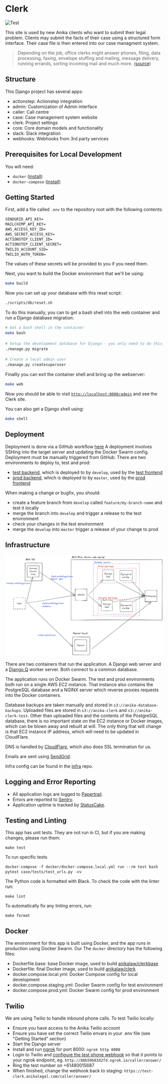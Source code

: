 # Clerk

![Test](https://github.com/AnikaLegal/clerk/workflows/Test/badge.svg?branch=develop)

This site is used by new Anika clients who want to submit their legal problem. Clients may submit the facts of their case using a structured form interface. Their case file is then entered into our case managment system.

> Depending on the job, office clerks might answer phones, filing, data processing, faxing, envelope stuffing and mailing, message delivery, running errands, sorting incoming mail and much more. ([source](https://www.snagajob.com/job-descriptions/office-clerk/))

## Structure

This Django project has several apps:

- actionstep: Actionstep integration
- admin: Customization of Admin interface
- caller: Call centre
- case: Case management system website
- clerk: Project settings
- core: Core domain models and functionality
- slack: Slack integration
- webhooks: Webhooks from 3rd party services

## Prerequisites for Local Development

You will need:

- `docker` ([install](https://docs.docker.com/install/#supported-platforms))
- `docker-compose` ([install](https://docs.docker.com/compose/install/))

## Getting Started

First, add a file called `.env` to the repository root with the following contents:

```text
SENDGRID_API_KEY=
MAILCHIMP_API_KEY=
AWS_ACCESS_KEY_ID=
AWS_SECRET_ACCESS_KEY=
ACTIONSTEP_CLIENT_ID=
ACTIONSTEP_CLIENT_SECRET=
TWILIO_ACCOUNT_SID=
TWILIO_AUTH_TOKEN=
```

The values of these secrets will be provided to you if you need them.

Next, you want to build the Docker environment that we'll be using:

```bash
make build
```

Now you can set up your database with this reset script:

```bash
./scripts/db/reset.sh
```

To do this manually, you can to get a bash shell into the web container and run a Django database migration:

```bash
# Get a bash shell in the container
make bash

# Setup the development database for Django - you only need to do this once.
./manage.py migrate

# Create a local admin user
./manage.py createsuperuser
```

Finallly you can exit the container shell and bring up the webserver:

```bash
make web
```

Now you should be able to visit [`http://localhost:8000/admin`](http://localhost:8000/admin) and see the Clerk site.

You can also get a Django shell using:

```bash
make shell
```

## Deployment

Deployment is done via a GitHub workflow [here](https://github.com/AnikaLegal/clerk/actions?query=workflow%3ADeploy.) A deployment involves SSHing into the target server and updating the Docker Swarm config. Deployment must be manually triggered from GitHub. There are two environments to deploy to, test and prod:

- [test backend](https://test-clerk.anikalegal.com/admin), which is deployed to by `develop`, used by the [test frontend](https://test-repairs.anikalegal.com)
- [prod backend](https://clerk.anikalegal.com/admin), which is deployed to by `master`, used by the [prod frontend](https://repairs.anikalegal.com)

When making a change or bugfix, you should:

- create a feature branch from `develop` called `feature/my-branch-name` and test it locally
- merge the branch into `develop` and trigger a release to the test environment
- check your changes in the test environment
- merge the `develop` into `master` trigger a release of your change to prod

## Infrastructure

![infra](docs/infra.png)

There are two containers that run the application. A Django web server and a [Django Q](https://django-q.readthedocs.io/en/latest/) worker server. Both connect to a common database.

The application runs on Docker Swarm. The test and prod environments both run on a single AWS EC2 instance. That instance also contains the PostgreSQL database and a NGINX server which reverse proxies requests into the Docker containers.

Database backups are taken manually and stored in `s3://anika-database-backups`. Uploaded files are stored in `s3://anika-clerk` and `s3://anika-clerk-test`. Other than uploaded files and the contents of the PostgreSQL database, there is no important state on the EC2 instance or Docker images, which can be blown away and rebuilt at will. The only thing that will change is that EC2 instance IP address, which will need to be updated in CloudFlare.

DNS is handled by [CloudFlare](https://dash.cloudflare.com/7de9e8b83e7f8e80bdb5f40ec9e0ef22/anikalegal.com/dns), which also does SSL termination for us.

Emails are sent using [SendGrid](https://app.sendgrid.com).

Infra config can be found in the [infra](https://github.com/AnikaLegal/infra) repo.

## Logging and Error Reporting

- All application logs are logged to [Papertrail](https://papertrailapp.com/systems/Clerk/events).
- Errors are reported to [Sentry](https://sentry.io/organizations/anika-legal/projects/).
- Application uptime is tracked by [StatusCake](https://app.statuscake.com/YourStatus.php).

## Testing and Linting

This app has unit tests. They are not run in CI, but if you are making changes, please run them:

```
make test
```

To run specific tests

```
docker-compose -f docker/docker-compose.local.yml run --rm test bash
pytest case/tests/test_urls.py -vv
```

The Python code is formatted with Black. To check the code with the linter run:

```
make lint
```

To automatically fix any linting errors, run:

```
make format
```

## Docker

The environment for this app is built using Docker, and the app runs in production using Docker Swarm. Our The `docker` directory has the following files:

- Dockerfile.base: base Docker image, used to build [anikalaw/clerkbase](https://hub.docker.com/repository/docker/anikalaw/clerkbase)
- Dockerfile: final Docker image, used to build [anikalaw/clerk](https://hub.docker.com/repository/docker/anikalaw/clerk)
- docker.compose.local.yml: Docker Compose config for local development
- docker.compose.staging.yml: Docker Swarm config for test environment
- docker.compose.prod.yml: Docker Swarm config for prod environment

## Twilio

We are using Twilio to handle inbound phone calls. To test Twilio locally:

- Ensure you have access to the Anika Twilio account
- Ensure you have set the correct Twilio envars in your .env file (see "Getting Started" section)
- Start the Django server
- Install and run [ngrok](https://ngrok.com/) for port 8000: `ngrok http 8000`
- Login to Twilio and [configure the test phone webhook](https://www.twilio.com/console/phone-numbers/PN5ab5df1280aa1456035801dd1a25824a) so that it points to your ngrok endpoint, eg. `http://88b59b03d2fd.ngrok.io/caller/answer/`
- Ring the test number on +61480015687
- When finished, change the webhook back to staging: `https://test-clerk.anikalegal.com/caller/answer/`
